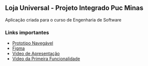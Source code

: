 ## Loja Universal - Projeto Integrado Puc Minas

Aplicação criada para o curso de Engenharia de Software

### Links importantes

- [Prototipo Navegável](https://www.figma.com/proto/K8EpOEUNqti5P8xqMd01E6/PI?node-id=87%3A378&scaling=min-zoom&page-id=87%3A358&starting-point-node-id=87%3A378)
- [Figma](https://www.figma.com/file/K8EpOEUNqti5P8xqMd01E6/PI?node-id=87%3A358)
- [Video de Apresentação](https://youtu.be/9siPVWB4czs)
- [Video da Primeira Funcionalidade](https://youtu.be/aJDJ5gq7GGM)

